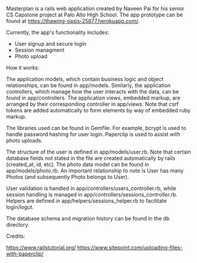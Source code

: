 Masterplan is a rails web application created by Naveen Pai for his senior CS Capstone project at Palo Alto High School. The app prototype can be found at https://thawing-oasis-25877.herokuapp.com/.

Currently, the app's functionality includes:

* User signup and secure login
* Session managment
* Photo upload

How it works:

The application models, which contain business logic and object relationships, can be found in app/models. Similarly, the application controllers, which manage how the user interacts with the data, can be found in app/controllers. The application views, embedded markup, are arranged by their corresponding controller in app/views. Note that csrf tokens are added automatically to form elements by way of embedded ruby markup.

The libraries used can be found in Gemfile. For example, bcrypt is used to handle password hashing for user login. Paperclip is used to assist with photo uploads. 

The structure of the user is defined in app/models/user.rb. Note that certain database fields not stated in the file are created automatically by rails (created_at, id, etc). The photo data model can be found in app/models/photo.rb. An important relationship to note is User has many Photos (and subsequently Photo belongs to User). 

User validation is handled in app/controllers/users_controller.rb, while session handling is managed in app/controllers/sessions_controller.rb. Helpers are defined in app/helpers/sessions_helper.rb to facilitate login/logut. 

The database schema and migration history can be found in the db directory.

Credits:

https://www.railstutorial.org/
https://www.sitepoint.com/uploading-files-with-paperclip/


